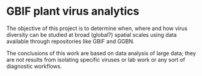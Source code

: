 # GBIF plant virus analytics

The objective of this project is to determine when, where and how virus diversity can be studied at broad (global?) spatial scales using data available through repositories like GBIF and GGBN. 

The conclusions of this work are based on data analysis of large data; they are not results from isolating specific viruses or lab work or any sort of diagnostic workflows. 

